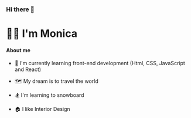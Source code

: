 ### Hi there 👋

<h1>🙋🏻 I'm Monica </h1>

<h4>About me</h4>

- 🌱 I'm currently learning front-end development (Html, CSS, JavaScript and React) <br/>

- 🗺️ My dream is to travel the world  <br/>
- 🏂 I'm learning to snowboard  <br/>
- 🏠 I like Interior Design  <br/>



<!--
**bianchimonica/bianchimonica** is a ✨ _special_ ✨ repository because its `README.md` (this file) appears on your GitHub profile.

Here are some ideas to get you started:

- 🔭 I’m currently working on ...
- 🌱 I’m currently learning ...
- 👯 I’m looking to collaborate on ...
- 🤔 I’m looking for help with ...
- 💬 Ask me about ...
- 📫 How to reach me: ...
- 😄 Pronouns: ...
- ⚡ Fun fact: ...
-->

